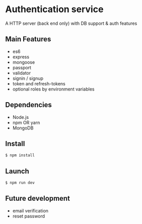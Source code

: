 # Authentication service

A HTTP server (back end only) with DB support & auth features 

## Main Features
- es6
- express
- mongoose
- passport
- validator
- signin / signup
- token and refresh-tokens
- optional roles by environment variables

## Dependencies
- Node.js
- npm OR yarn
- MongoDB

## Install
```sh
$ npm install
```

## Launch
```sh
$ npm run dev
```


## Future development
- email verification
- reset password
